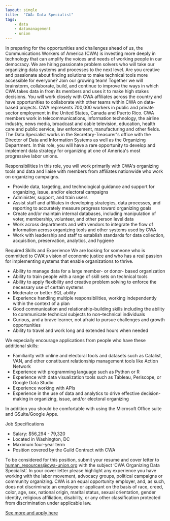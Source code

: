 ```yaml
---
layout: single
title:  "CWA: Data Specialist"
tags: 
    - data
    - datamanagement
    - union
---
```


In preparing for the opportunities and challenges ahead of us, the Communications Workers of America (CWA) is investing more deeply in technology that can amplify the voices and needs of working people in our democracy. We are hiring passionate problem solvers who will take our organizing data systems and processes to the next level. Are you creative and passionate about finding solutions to make technical tools more accessible for everyone? Join our growing team! Together we will brainstorm, collaborate, build, and continue to improve the ways in which CWA takes data in from its members and uses it to make high stakes decisions. You will work closely with CWA affiliates across the country and have opportunities to collaborate with other teams within CWA on data-based projects. 
CWA represents 700,000 workers in public and private sector employment in the United States, Canada and Puerto Rico. CWA members work in telecommunications, information technology, the airline industry, news media, broadcast and cable television, education, health care and public service, law enforcement, manufacturing and other fields. 
The Data Specialist works in the Secretary-Treasurer's office with the Director of Data and Information Systems as well as the Organizing Department. In this role, you will have a rare opportunity to develop and implement data strategy for organizing at one of America's most progressive labor unions. 

Responsibilities
In this role, you will work primarily with CWA's organizing tools and data and liaise with members from affiliates nationwide who work on organizing campaigns.
* Provide data, targeting, and technological guidance and support for organizing, issue, and/or electoral campaigns
* Administer, support, and train users 
* Assist staff and affiliates in developing strategies, data processes, and reporting to accurately measure progress toward organizing goals
* Create and/or maintain internal databases, including manipulation of voter, membership, volunteer, and other person level data
* Work across departments and with vendors to integrate the flow of information across organizing tools and other systems used by CWA
* Work with leadership and staff to establish standards for data collection, acquisition, preservation, analytics, and hygiene

Required Skills and Experience 
We are looking for someone who is committed to CWA's vision of economic justice and who has a real passion for implementing systems that enable organizations to thrive. 
* Ability to manage data for a large member- or donor- based organization 
* Ability to train people with a range of skill sets on technical tools 
* Ability to apply flexibility and creative problem solving to enforce the necessary use of certain systems 
* Moderate or better SQL ability 
* Experience handling multiple responsibilities, working independently within the context of a plan 
* Good communication and relationship-building skills including the ability to communicate technical subjects to non–technical individuals 
* Curious, and a brave learner, not afraid to pursue challenges and growth opportunities 
* Ability to travel and work long and extended hours when needed 

We especially encourage applications from people who have these additional skills: 
* Familiarity with online and electoral tools and datasets such as Catalist, VAN, and other constituent relationship management tools like Action Network 
* Experience with programming language such as Python or R 
* Experience with data visualization tools such as Tableau, Periscope, or Google Data Studio 
* Experience working with APIs 
* Experience in the use of data and analytics to drive effective decision-making in organizing, issue, and/or electoral organizing

In addition you should be comfortable with using the Microsoft Office suite and GSuite/Google Apps. 

Job Specifications
* Salary: $56,294 - 79,320 
* Located in Washington, DC 
* Maximum four-year term 
* Position covered by the Guild Contract with CWA 

To be considered for this position, submit your resume and cover letter to human_resources@cwa-union.org with the subject ‘CWA Organizing Data Specialist’. In your cover letter please highlight any experience you have working with the labor movement, advocacy groups, political campaigns or community organizing.
CWA is an equal opportunity employer, and, as such, does not discriminate an employee or applicant on the basis of race, creed, color, age, sex, national origin, marital status, sexual orientation, gender identity, religious affiliation, disability, or any other classification protected from discrimination under applicable law.

[See more and apply here](https://www.unionjobs.com/listing.php?id=13722)

